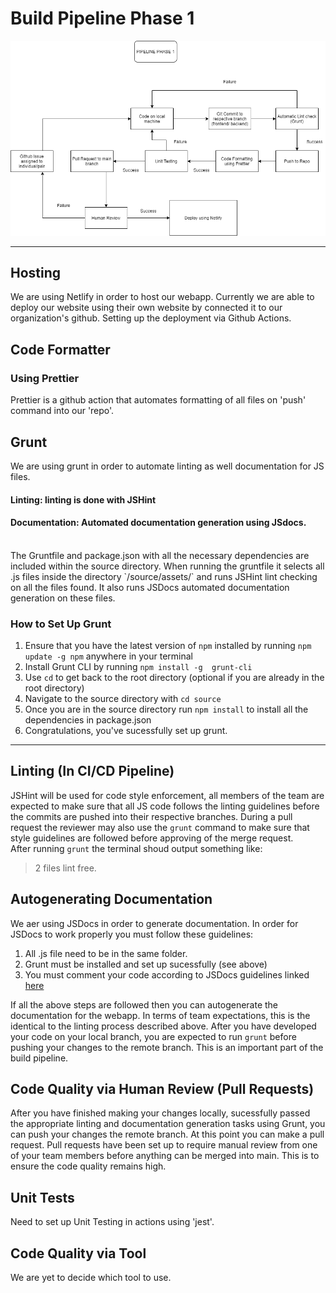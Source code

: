 # Build Pipeline Phase 1 
![Build Pipeline Diagram](./phase1.png)

---
## Hosting
We are using Netlify in order to host our webapp. 
Currently we are able to deploy our website using their own website by connected it to our organization's github. Setting up the deployment via Github Actions. 

## Code Formatter
### Using Prettier
Prettier is a github action that automates formatting of all files on 'push' command into our 'repo'.

## Grunt 
We are using grunt in order to automate linting as well documentation for JS files. 
#### Linting: linting is done with  JSHint 
#### Documentation: Automated documentation generation using JSdocs.

<br>
The Gruntfile and package.json with all the necessary dependencies are included within the source directory. When running the gruntfile it selects all .js files inside the directory `/source/assets/` and runs JSHint lint checking on all the files found. It also runs JSDocs automated documentation generation on these files. 

### How to Set Up Grunt
1. Ensure that you have the latest version of `npm` installed by running `npm update -g npm` anywhere in your terminal
2. Install Grunt CLI by running `npm install -g  grunt-cli`
3. Use `cd` to get back to the root directory (optional if you are already in the root directory)
4. Navigate to the source directory with `cd source`
5. Once you are in the source directory run `npm install` to install all the dependencies in package.json
6. Congratulations, you've sucessfully set up grunt.

---

## Linting (In CI/CD Pipeline)
JSHint will be used for code style enforcement, all members of the team are expected to make sure that all JS code follows the linting guidelines before the commits are pushed into their respective branches. During a pull request the reviewer may also use the `grunt`  command to make sure that style guidelines are followed before approving of the merge request. 
<br>
After running `grunt` the terminal shoud output something like:
> 2 files lint free.

## Autogenerating Documentation 
We aer using JSDocs in order to generate documentation. In order for JSDocs to work properly you must follow these guidelines:

1. All .js file need to be in the same folder.
2. Grunt must be installed and set up sucessfully (see above)
3. You must comment your code according to JSDocs guidelines linked [here](https://jsdoc.app/about-getting-started.html)

If all the above steps are followed then you can autogenerate the documentation for the webapp. In terms of team expectations, this is the identical to the linting process described above. After you have developed your code on your local branch, you are expected to run `grunt` before pushing your changes to the remote branch. This is an important part of the build pipeline.

## Code Quality via Human Review (Pull Requests)
After you have finished making your changes locally, sucessfully passed the appropriate linting and documentation generation  tasks using Grunt, you can push your changes the remote branch. At this point you can make a pull request. Pull requests have been set up to require manual review from one of your team members before anything can be merged into main. This is to ensure the code quality remains high. 

## Unit Tests
Need to set up Unit Testing in actions using 'jest'.

## Code Quality via Tool
We are yet to decide which tool to use. 
